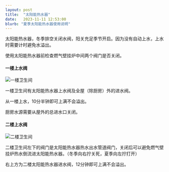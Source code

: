 ```yaml
---
layout: post
title:  "太阳能热水器"
date:   2023-11-11 12:53:00
blurb: "夏季太阳能热水器使用说明"
---
```


太阳能热水器，冬季排空关闭水阀，阳关充足季节开启。因为没有自动上水，上水时需要计时避免水溢出。

使用太阳能热水器前检查燃气壁挂炉中间两个阀门是否关闭。

#### 一楼上水阀

![一楼卫生间](/assets/img/posts/IMG_1076.png)

一楼卫生间有太阳能热水器上水阀及全屋（除厨房）外的进水阀。

从一楼上水，10分半钟即可上满不会溢出。

厨房水源需要从屋外的总进水口关闭。

#### 二楼上水阀

![二楼卫生间](/assets/img/posts/IMG_1075.png)

二楼卫生间左下的阀门是太阳能热水器热水出水管道阀门，关闭后可以避免燃气壁挂炉热水倒流进太阳能热水器。（冬季向右拧关死，夏季向左拧打开）

右上方为二楼太阳能热水器进水阀，12分钟即可上满不会溢出。

